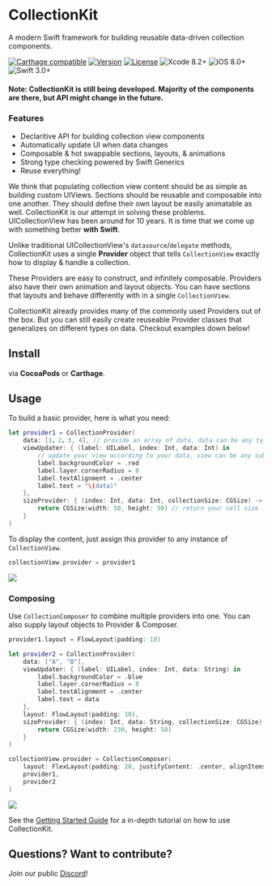 # CollectionKit

A modern Swift framework for building reusable data-driven collection components.

[![Carthage compatible](https://img.shields.io/badge/Carthage-Compatible-brightgreen.svg?style=flat)](https://github.com/Carthage/Carthage)
[![Version](https://img.shields.io/cocoapods/v/CollectionKit.svg?style=flat)](http://cocoapods.org/pods/CollectionKit)
[![License](https://img.shields.io/cocoapods/l/CollectionKit.svg?style=flat)](https://github.com/SoySauceLab/CollectionKit/blob/master/LICENSE?raw=true)
![Xcode 8.2+](https://img.shields.io/badge/Xcode-8.2%2B-blue.svg)
![iOS 8.0+](https://img.shields.io/badge/iOS-8.0%2B-blue.svg)
![Swift 3.0+](https://img.shields.io/badge/Swift-3.0%2B-orange.svg)

#### Note: CollectionKit is still being developed. Majority of the components are there, but API might change in the future.

### Features

* Declaritive API for building collection view components
* Automatically update UI when data changes
* Composable & hot swappable sections, layouts, & animations
* Strong type checking powered by Swift Generics
* Reuse everything!

We think that populating collection view content should be as simple as building custom UIViews. Sections should be reusable and composable into one another. They should define their own layout be easily animatable as well. CollectionKit is our attempt in solving these problems. UICollectionView has been around for 10 years. It is time that we come up with something better **with Swift**.

Unlike traditional UICollectionView's `datasource`/`delegate` methods, CollectionKit uses a single **Provider** object that tells `CollectionView` exactly how to display & handle a collection.

These Providers are easy to construct, and infinitely composable. Providers also have their own animation and layout objects. You can have sections that layouts and behave differently with in a single `CollectionView`.

CollectionKit already provides many of the commonly used Providers out of the box. But you can still easily create reuseable Provider classes that generalizes on different types on data. Checkout examples down below!

## Install

via **CocoaPods** or **Carthage**.

## Usage

To build a basic provider, here is what you need:

```swift
let provider1 = CollectionProvider(
    data: [1，2，3, 4], // provide an array of data, data can be any type
    viewUpdater: { (label: UILabel, index: Int, data: Int) in
        // update your view according to your data, view can be any subclass of UIView
        label.backgroundColor = .red
        label.layer.cornerRadius = 8
        label.textAlignment = .center
        label.text = "\(data)"
    },
    sizeProvider: { (index: Int, data: Int, collectionSize: CGSize) -> CGSize in
        return CGSize(width: 50, height: 50) // return your cell size
    }
)
```

To display the content, just assign this provider to any instance of `CollectionView`.

```swift
collectionView.provider = provider1
```

<img src="https://cdn.rawgit.com/SoySauceLab/CollectionKit/c36d783/Resources/example1.svg" />

### Composing

Use `CollectionComposer` to combine multiple providers into one. You can also supply layout objects to Provider & Composer.

```swift
provider1.layout = FlowLayout(padding: 10)

let provider2 = CollectionProvider(
    data: ["A", "B"],
    viewUpdater: { (label: UILabel, index: Int, data: String) in
        label.backgroundColor = .blue
        label.layer.cornerRadius = 8
        label.textAlignment = .center
        label.text = data
    },
    layout: FlowLayout(padding: 10),
    sizeProvider: { (index: Int, data: String, collectionSize: CGSize) -> CGSize in
        return CGSize(width: 230, height: 50)
    }
)

collectionView.provider = CollectionComposer(
    layout: FlexLayout(padding: 20, justifyContent: .center, alignItems: .center),
    provider1,
    provider2
)
```

<img src="https://cdn.rawgit.com/SoySauceLab/CollectionKit/c36d783/Resources/example2.svg" />


See the [Getting Started Guide]() for a in-depth tutorial on how to use CollectionKit.


## Questions? Want to contribute?

Join our public [Discord](https://discord.gg/e8VSaw4)!
